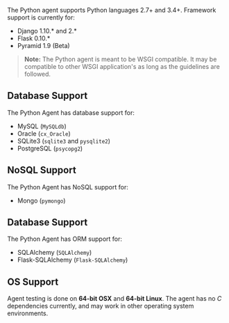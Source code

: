 <!-- 
title: "Supported Technologies"
description: "List of supported technologies"
tags: "installation Python agent frameworks support troubleshooting package"
-->

The Python agent supports Python languages 2.7+ and 3.4+. Framework support is currently for:

* Django 1.10.* and 2.*
* Flask 0.10.*
* Pyramid 1.9 (Beta)

>**Note:** The Python agent is meant to be WSGI compatible. It may be compatible to other WSGI application's as long as the guidelines are followed.


## Database Support

The Python Agent has database support for:
 
* MySQL (`MySQLdb`)
* Oracle (`cx_Oracle`)
* SQLite3 (`sqlite3` and `pysqlite2`)
* PostgreSQL (`psycopg2`)

## NoSQL Support

The Python Agent has NoSQL support for:

* Mongo (`pymongo`)

## Database Support

The Python Agent has ORM support for:
 
* SQLAlchemy (`SQLAlchemy`)
* Flask-SQLAlchemy (`Flask-SQLAlchemy`)

## OS Support

Agent testing is done on **64-bit OSX** and **64-bit Linux**. The agent has no *C* dependencies currently, and may work in other operating system environments.



